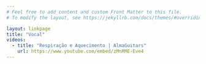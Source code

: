```yaml
---
# Feel free to add content and custom Front Matter to this file.
# To modify the layout, see https://jekyllrb.com/docs/themes/#overriding-theme-defaults

layout: linkpage
title: "Vocal"
videos:
  - title: "Respiração e Aquecimento | AlmaGuitars"
    url: https://www.youtube.com/embed/zMnRME-Eve4
---
```

